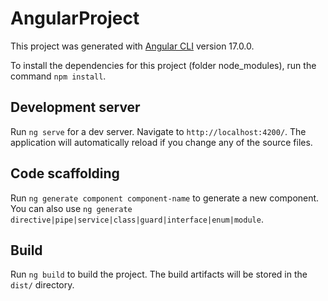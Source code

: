 # AngularProject

This project was generated with [Angular CLI](https://github.com/angular/angular-cli) version 17.0.0.

To install the dependencies for this project (folder node_modules), run the command `npm install`.

## Development server

Run `ng serve` for a dev server. Navigate to `http://localhost:4200/`. The application will automatically reload if you change any of the source files.

## Code scaffolding

Run `ng generate component component-name` to generate a new component. You can also use `ng generate directive|pipe|service|class|guard|interface|enum|module`.

## Build

Run `ng build` to build the project. The build artifacts will be stored in the `dist/` directory.

